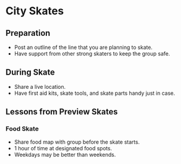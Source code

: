 # City Skates

## Preparation

- Post an outline of the line that you are planning to skate.
- Have support from other strong skaters to keep the group safe.

## During Skate

- Share a live location.
- Have first aid kits, skate tools, and skate parts handy just in case.

## Lessons from Preview Skates

### Food Skate

- Share food map with group before the skate starts.
- 1 hour of time at designated food spots.
- Weekdays may be better than weekends.

